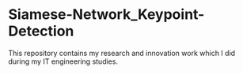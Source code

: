 # Siamese-Network_Keypoint-Detection
This repository contains my research and innovation work which I did during my IT engineering studies.
